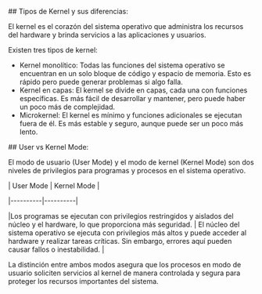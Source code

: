 ﻿\## Tipos de Kernel y sus diferencias:

El kernel es el corazón del sistema operativo que administra los recursos del hardware y brinda servicios a las aplicaciones y usuarios.

Existen tres tipos de kernel:


* Kernel monolítico: Todas las funciones del sistema operativo se encuentran en un solo bloque de código y espacio de memoria. Esto es rápido pero puede generar problemas si algo falla.
* Kernel en capas: El kernel se divide en capas, cada una con funciones específicas. Es más fácil de desarrollar y mantener, pero puede haber un poco más de complejidad.
* Microkernel: El kernel es mínimo y funciones adicionales se ejecutan fuera de él. Es más estable y seguro, aunque puede ser un poco más lento.


\## User vs Kernel Mode:

El modo de usuario (User Mode) y el modo de kernel (Kernel Mode) son dos niveles de privilegios para programas y procesos en el sistema operativo.

| User Mode | Kernel Mode |

\|----------|----------|

|Los programas se ejecutan con privilegios restringidos y aislados del núcleo y el hardware, lo que proporciona más seguridad.   |  El núcleo del sistema operativo se ejecuta con privilegios más altos y puede acceder al hardware y realizar tareas críticas. Sin embargo, errores aquí pueden causar fallos o inestabilidad.  |

La distinción entre ambos modos asegura que los procesos en modo de usuario soliciten servicios al kernel de manera controlada y segura para proteger los recursos importantes del sistema.
